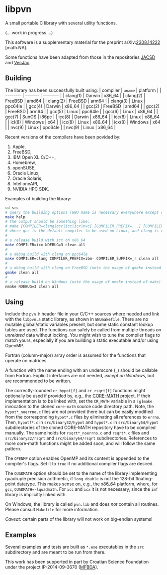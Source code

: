 # libpvn
A small portable C library with several utility functions.

(... work in progress ...)

This software is a supplementary material for the preprint
arXiv:[2308.14222](https://arxiv.org/abs/2308.14222 "Accurate complex Jacobi rotations") \[math.NA\].

Some functions have been adapted from those in the repositories [JACSD](https://github.com/venovako/JACSD) and [VecJac](https://github.com/venovako/VecJac).

## Building

The library has been successfully built using:
| compiler | `uname` | platform |
| -------- | ------- | -------- |
| clang(1) | Darwin  | x86_64   |
| clang(2) | FreeBSD | amd64    |
| clang(2) | FreeBSD | arm64    |
| clang(3) | Linux   | ppc64le  |
| gcc(4)   | Darwin  | x86_64   |
| gcc(2)   | FreeBSD | amd64    |
| gcc(2)   | FreeBSD | arm64    |
| gcc(5)   | Linux   | ppc64le  |
| gcc(6)   | Linux   | x86_64   |
| gcc(7)   | SunOS   | i86pc    |
| icc(8)   | Darwin  | x86_64   |
| icc(8)   | Linux   | x86_64   |
| icl(8)   | Windows | x64      |
| icx(8)   | Linux   | x86_64   |
| icx(8)   | Windows | x64      |
| nvc(9)   | Linux   | ppc64le  |
| nvc(9)   | Linux   | x86_64   |

Recent versions of the compilers have been povided by:
1. Apple,
2. FreeBSD,
3. IBM Open XL C/C++,
4. Homebrew,
5. openSUSE,
6. Oracle Linux,
7. Oracle Solaris,
8. Intel oneAPI,
9. NVIDIA HPC SDK.

Examples of building the library:
```bash
cd src
# query the building options (GNU make is necessary everywhere except on Windows)
make help
# the output should be something like:
# make [COMPILER=clang|gcc|icc|icx|nvc] [COMPILER_PREFIX=...] [COMPILER_SUFFIX=...] [NDEBUG=0|1|2|3|...] [VECLEN=...] [CR_MATH=...] [OPENMP=...] [QUADMATH=-lquadmath] [all|clean|help]
# where gcc is the default compiler to be used on Linux, and clang is otherwise
#
# a release build with icx on x86_64
make COMPILER=icx NDEBUG=3 clean all
#
# a debug build with clang on ppc64le
make COMPILER=clang COMPILER_PREFIX=ibm- COMPILER_SUFFIX=_r clean all
#
# a debug build with clang on FreeBSD (note the usage of gmake instead of make)
gmake clean all
#
# a release build on Windows (note the usage of nmake instead of make)
nmake NDEBUG=3 clean all
```

## Using

Include the `pvn.h` header file in your C/C++ sources where needed and link with the `libpvn.a` static library, as shown in `GNUmakefile`.
There are no mutable global/static variables present, but some static constant lookup tables are used.
The functions can safely be called from multiple threads on *unrelated* data without locking.
You might wish to tune the compiler flags to match yours, especially if you are building a static executable and/or using OpenMP.

Fortran (column-major) array order is assumed for the functions that operate on matrices.

A function with the name ending with an underscore (`_`) should be callable from Fortran.
Explicit interfaces are not needed, *except on Windows*, but are recommended to be written.

The correctly-rounded `cr_hypot[f]` and `cr_rsqrt[f]` functions might optionally be used if provided by, e.g., the [CORE-MATH](https://core-math.gitlabpages.inria.fr) project.
If their implementation is to be linked with, set the `CR_MATH` variable in a `[g]make` invocation to the cloned `core-math` source code directory path.
Note, the `hypot*_noerrno.c` files are not provided there but can be easily modified from the corresponding `hypot*.c` files by eliminating all references to `errno`.
Then, `hypotf*.c` in `src/binary32/hypot` and `hypot*.c` in `src/binary64/hypot` subdirectories of the cloned CORE-MATH repository have to be compiled manually.
The same holds for `rsqrt*_noerrno.c` and `rsqrt*.c` files and `src/binary32/rsqrt` and `src/binary64/rsqrt` subdirectories.
References to more core-math functions might be added soon, and will follow the same pattern.

The `OPENMP` option enables OpenMP and its content is appended to the compiler's flags.
Set it to `true` if no additional compiler flags are desired.

The `QUADMATH` option should be set to the name of the library implementing quadruple precision arithmetic, if `long double` is not the 128-bit floating-point datatype.
This makes sense on, e.g., the x86_64 platform, where, for `gcc`, `QUADMATH=-lquadmath`.
For `icc` and `icx` it is not necessary, since the `imf` library is implicitly linked with.

On Windows, the library is called `pvn.lib` and does *not* contain all routines.
Please consult `Makefile` for more information.

*Caveat*: certain parts of the library will not work on big-endian systems!

## Examples

Several examples and tests are built as `*.exe` executables in the `src` subdirectory and are meant to be run from there.

This work has been supported in part by Croatian Science Foundation under the project IP-2014-09-3670 ([MFBDA](https://web.math.pmf.unizg.hr/mfbda/)).
